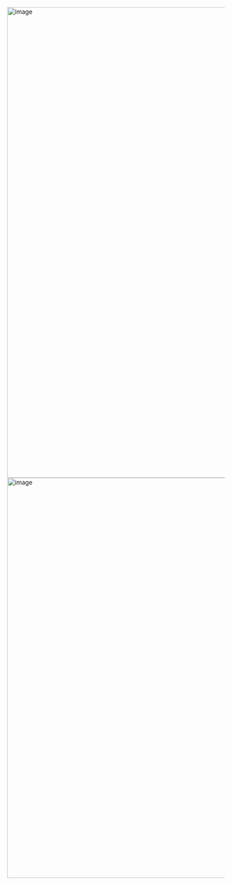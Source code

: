 <img width="1920" height="1090" alt="image" src="https://github.com/user-attachments/assets/bb6d5b85-3fa3-4b0e-b1bb-dea7f081c477" />
<img width="1920" height="927" alt="image" src="https://github.com/user-attachments/assets/9aad8337-f052-4dc4-ac73-620cdc6ddb9e" />

